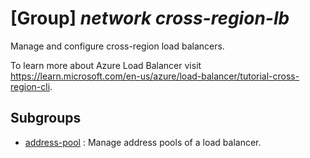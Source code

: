 # [Group] _network cross-region-lb_

Manage and configure cross-region load balancers.

To learn more about Azure Load Balancer visit https://learn.microsoft.com/en-us/azure/load-balancer/tutorial-cross-region-cli.

## Subgroups

- [address-pool](/Commands/network/cross-region-lb/address-pool/readme.md)
: Manage address pools of a load balancer.
